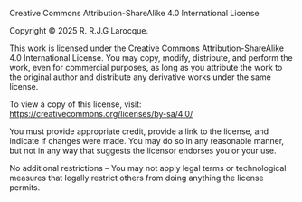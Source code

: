 Creative Commons Attribution-ShareAlike 4.0 International License  

Copyright © 2025 R. R.J.G Larocque.  

This work is licensed under the Creative Commons Attribution-ShareAlike 4.0 International License. You may copy, modify, distribute, and perform the work, even for commercial purposes, as long as you attribute the work to the original author and distribute any derivative works under the same license.  

To view a copy of this license, visit:  
https://creativecommons.org/licenses/by-sa/4.0/  

You must provide appropriate credit, provide a link to the license, and indicate if changes were made. You may do so in any reasonable manner, but not in any way that suggests the licensor endorses you or your use.  

No additional restrictions – You may not apply legal terms or technological measures that legally restrict others from doing anything the license permits.  
